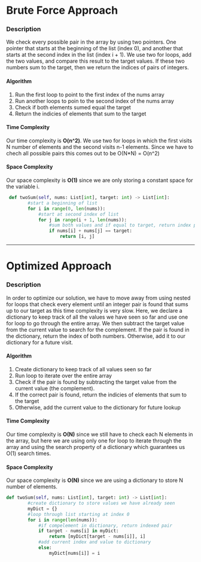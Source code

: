 # Brute Force Approach
### Description
We check every possible pair in the array by using two pointers. One pointer that starts at the beginning of the list (index 0), and another that starts at the second index in the list (index i + 1). We use two for loops, add the two values, and compare this result to the target values. If these two numbers sum to the target, then we return the indices of pairs of integers.

#### Algorithm
1. Run the first loop to point to the first index of the nums array
2. Run another loops to poin to the second index of the nums array
3. Check if both elements sumed equal the target
4. Return the indicies of elements that sum to the target

#### Time Complexity
Our time complexity is **O(n^2)**. We use two for loops in which the first visits N number of elements and the second visits n-1 elements. Since we have to chech all possible pairs this comes out to be O(N*N) = O(n^2)

#### Space Complexity
Our space complexity is **O(1)** since we are only storing a constant space for the variable i.

```python
 def twoSum(self, nums: List[int], target: int) -> List[int]:
        #start a beginning of list
        for i in range(0, len(nums)):
            #start at second index of list
            for j in range(i + 1, len(nums)):
                #sum both values and if equal to target, return index pair
                if nums[i] + nums[j] == target:
                    return [i, j]
```

---

# Optimized Approach
### Description
In order to optimize our solution, we have to move away from using nested for loops that check every element until an integer pair is found that sums up to our target as this time complexity is very slow. Here, we declare a dictionary to keep track of all the values we have seen so far and use one for loop to go through the entire array. We then subtract the target value from the current value to search for the complement. If the pair is found in the dictionary, return the index of both numbers. Otherwise, add it to our dictionary for a future visit. 

#### Algorithm
1. Create dictionary to keep track of all values seen so far
2. Run loop to iterate over the entire array
3. Check if the pair is found by subtracting the target value from the current value (the complement).
4. If the correct pair is found, return the indicies of elements that sum to the target
5. Otherwise, add the current value to the dictionary for future lookup

#### Time Complexity
Our time complexity is **O(N)** since we still have to check each N elements in the array, but here we are using only one for loop to iterate through the array and using the search property of a dictionary which guarantees us O(1) search times. 

#### Space Complexity
Our space complexity is **O(N)** since we are using a dictionary to store N number of elements.

```python
def twoSum(self, nums: List[int], target: int) -> List[int]:
        #create dictionary to store values we have already seen
        myDict = {}
        #loop through list starting at index 0
        for i in range(len(nums)):
            #if compelement in dictionary, return indexed pair
            if target - nums[i] in myDict:
                return [myDict[target - nums[i]], i]
            #add current index and value to dictionary
            else:
                myDict[nums[i]] = i
```
